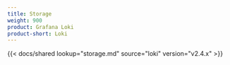 ```yaml
---
title: Storage
weight: 900
product: Grafana Loki
product-short: Loki
---
```


{{< docs/shared lookup="storage.md" source="loki" version="v2.4.x" >}}
